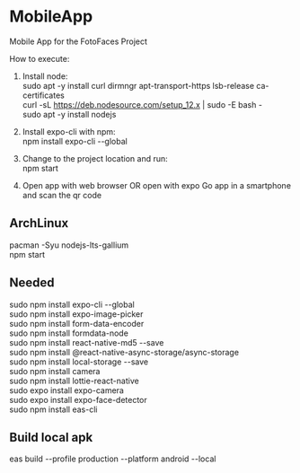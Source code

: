 # MobileApp
Mobile App for the FotoFaces Project

How to execute:
1. Install node:  
sudo apt -y install curl dirmngr apt-transport-https lsb-release ca-certificates  
curl -sL https://deb.nodesource.com/setup_12.x | sudo -E bash -  
sudo apt -y install nodejs

2. Install expo-cli with npm:  
npm install expo-cli --global

3. Change to the project location and run:  
npm start

4. Open app with web browser OR open with expo Go app in a smartphone and scan the qr code


## ArchLinux
pacman -Syu nodejs-lts-gallium  
npm start  

## Needed
sudo npm install expo-cli --global  
sudo npm install expo-image-picker  
sudo npm install form-data-encoder  
sudo npm install formdata-node  
sudo npm install react-native-md5 --save  
sudo npm install @react-native-async-storage/async-storage  
sudo npm install local-storage --save  
sudo npm install camera  
sudo npm install lottie-react-native  
sudo expo install expo-camera  
sudo expo install expo-face-detector  
sudo npm install eas-cli  

## Build local apk
eas build --profile production --platform android --local
